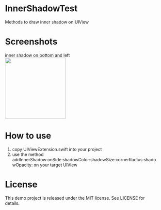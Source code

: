 # InnerShadowTest
Methods to draw inner shadow on UIView

# Screenshots

inner shadow on bottom and left  
<img src="https://raw.githubusercontent.com/okakaino/InnerShadowTest/master/Screenshots/Bottom%20and%20Left.png" width="200x">

# How to use

1. copy UIViewExtension.swift into your project
2. use the method addInnerShadow:onSide:shadowColor:shadowSize:cornerRadius:shadowOpacity: on your target UIView

# License

This demo project is released under the MIT license. See LICENSE for details.
